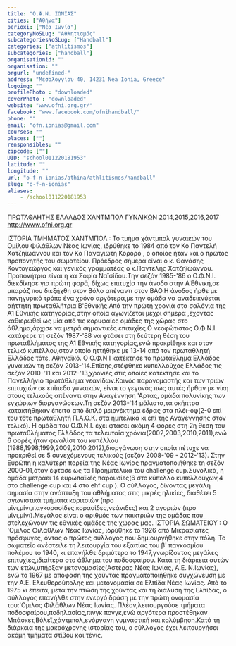 ```yaml
---
title: "Ο.Φ.Ν. ΙΩΝΙΑΣ"
cities: ["Αθήνα"]
perioxi: ["Νέα Ιωνία"]
categoryNoSLug: "Αθλητισμός"
subcategoriesNoSLug: ["Handball"]
categories: ["athlitismos"]
subcategories: ["handball"]
organisationid: ""
organisation: ""
orgurl: "undefined-"
address: "Μεσολογγίου 40, 14231 Néa Ionía, Greece"
logoimg: ""
profilePhoto : "downloaded"
coverPhoto : "downloaded"
website: "www.ofni.org.gr/"
facebook: "www.facebook.com/ofnihandball/"
phone: ""
email: "ofn.ionias@gmail.com"
courses: ""
places: [""]
rensponsibles: ""
zipcode: [""]
UID: "school011220181953"
latitude: ""
longitude: ""
url: "o-f-n-ionias/athina/athlitismos/handball"
slug: "o-f-n-ionias"
aliases:
    - /school011220181953
---
```



ΠΡΩΤΑΘΛΗΤΗΣ ΕΛΛΑΔΟΣ ΧΑΝΤΜΠΟΛ ΓΥΝΑΙΚΩΝ 2014,2015,2016,2017 http://www.ofni.org.gr

IΣΤΟΡΙΑ ΤΜΗΜΑΤΟΣ ΧΑΝΤΜΠΟΛ : Το τμήμα χάντμπολ γυναικών του Ομίλου Φιλάθλων Νέας Ιωνίας, ιδρύθηκε το 1984 από τον Κο Παντελή Χατζηϊωάννου και τον Κο Παναγιώτη Κορορό , ο οποίος ήταν και ο πρώτος προπονητής του σωματείου. Πρόεδρος σήμερα είναι ο κ. Θανάσης Κοντογεώργος και γενικός γραμματέας ο κ.Παντελής Χατζηϊωάννου. Προπονήτρια είναι η κα Σοφία Ναϊσίδου.Tην σεζόν 1985-&#39;86 ο Ο.Φ.Ν.Ι. διεκδίκησε για πρώτη φορά, δίχως επιτυχία την άνοδο στην Α&#39;Εθνική,σε μπαράζ που διεξήχθη στον Βόλο απέναντι στον ΒΑΟ.Η άνοδος ήρθε με πανηγυρικό τρόπο ένα χρόνο αργότερα,με την ομάδα να αναδεικνύεται αήττητη πρωταθλήτρια Β&#39;Εθνικής.Από την πρώτη χρονιά στα σαλόνια της Α1 Εθνικής κατηγορίας,στην οποία αγωνίζεται μέχρι σήμερα ,έχοντας καθιερωθεί ως μία από τις κορυφαίες ομάδες της χώρας στο άθλημα,άρχισε να μετρά σημαντικές επιτυχίες.Ο νεοφώτιστος Ο.Φ.Ν.Ι. κατάφερε τη σεζόν 1987-&#39;88 να φτάσει στη δεύτερη θέση του πρωταθλήματος της Α1 Εθνικής κατηγορίας,ενώ προκρίθηκε και στον τελικό κυπέλλου,στον οποίο ηττήθηκε με 13-14 από τον πρωταθλητή Ελλάδος τότε, Αθηναϊκό. Ο Ο.Φ.Ν.Ι κατέκτησε το πρωτάθλημα Ελλάδος γυναικών τη σεζόν 2013-&#39;14.Επίσης,στέφθηκε κυπελλούχος Ελλάδος τις σεζόν 2010-&#39;11 και 2012-&#39;13,χρονιές στις οποίες κατέκτησε και το Πανελλήνιο πρωτάθλημα νεανίδων.Κοινός παρονομαστής και των τριών επιτυχιών σε επίπεδο γυναικών, είναι το γεγονός πως αυτές ήρθαν με νίκη στους τελικούς απέναντι στην Αναγέννηση &#39;Αρτας, ομάδα πολυνίκης των εγχώριων διοργανώσεων.Τη σεζόν 2013-&#39;14 μάλιστα,τα σκήπτρα κατακτήθηκαν έπειτα από διπλό μειονέκτημα έδρας στα πλέι-οφ(2-0 επί του τότε πρωταθλητή Π.Α.Ο.Κ. στα ημιτελικά κι επί της Αναγέννησης στον τελικό). Η ομάδα του Ο.Φ.Ν.Ι. έχει φτάσει ακόμη 4 φορές στη 2η θέση του πρωταθλήματος Ελλάδος τα τελευταία χρόνια(2002,2003,2010,2011),ενώ 6 φορές ήταν φιναλίστ του κυπέλλου (1988,1998,1999,2009,2010.2012),διοργάνωση στην οποία πέτυχε να προκριθεί σε 5 συνεχόμενους τελικούς (σεζόν 2008-&#39;09 - 2012-&#39;13). Στην Ευρώπη η καλύτερη πορεία της Νέας Ιωνίας πραγματοποιήθηκε τη σεζόν 2000-01,όταν έφτασε ως τα Προημιτελικά του challenge cup.Συνολικά, η ομάδα μετράει 14 ευρωπαϊκές παρουσίες(6 στο κύπελλο κυπελλούχων,4 στο challenge cup και 4 στο ehf cup ). O σύλλογος, δίνοντας μεγάλη σημασία στην ανάπτυξη του αθλήματος στις μικρές ηλικίες, διαθέτει 5 αγωνιστικά τμήματα κοριτσιών (προ μίνι,μίνι,παγκορασίδες,κορασίδες,νεάνιδες) και 2 αγοριών (προ μίνι,μίνι).Μεγάλος είναι ο αριθμός των παικτριών της ομάδας που στελεχώνουν τις εθνικές ομάδες της χώρας μας. ΙΣΤΟΡΙΑ ΣΩΜΑΤΕΙΟΥ : Ο &#39;Ομιλος Φιλάθλων Νέας Ιωνίας, ιδρύθηκε το 1926 από Μικρασιάτες πρόσφυγες, όντας ο πρώτος σύλλογος που δημιουργήθηκε στην πόλη. Το σωματείο ανέστειλε τη λειτουργία του εξαιτίας του β&#39; παγκοσμίου πολέμου το 1940, κι επανήλθε δριμύτερο το 1947,γνωρίζοντας μεγάλες επιτυχίες,ιδιαίτερα στο άθλημα του ποδοσφαίρου. Κατά τη διάρκεια αυτών των ετών,υπήρξαν μετονομασίες(Αστέρας Νέας Ιωνίας, A.E. N.Iωνίας), ενώ το 1967 με απόφαση της χούντας πραγματοποιήθηκε συγχώνευση με την Α.Ε. Ελευθερούπολης και μετονομασία σε Ελπίδα Νέας Ιωνίας. Από το 1975 κι έπειτα, μετά την πτώση της χούντας και τη διάλυση της Ελπίδας, ο σύλλογος επανήλθε στην ενεργό δράση με την πρώτη ονομασία του:&#39;Ομιλος Φιλάθλων Νέας Ιωνίας. Πλέον,λειτουργούσε τμήματα ποδοσφαίρου,ποδηλασίας,πινγκ πονγκ,ενώ αργότερα προστέθηκαν Μπάσκετ,Βόλεϊ,χάντμπολ,ενόργανη γυμναστική και κολύμβηση.Κατά τη διάρκεια της μακρόχρονης ιστορίας του, ο σύλλογος έχει λειτουργήσει ακόμη τμήματα στίβου και τένις.